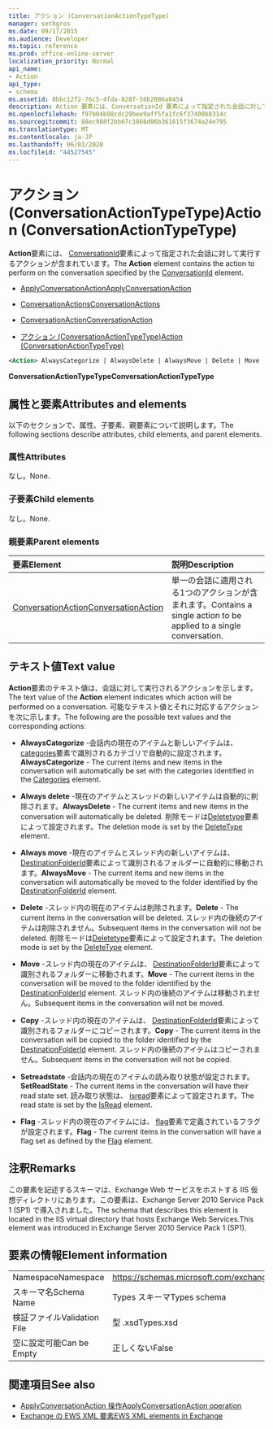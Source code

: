 ```yaml
---
title: アクション (ConversationActionTypeType)
manager: sethgros
ms.date: 09/17/2015
ms.audience: Developer
ms.topic: reference
ms.prod: office-online-server
localization_priority: Normal
api_name:
- Action
api_type:
- schema
ms.assetid: 8bbc12f2-76c5-4fda-828f-56b2086a0454
description: Action 要素には、ConversationId 要素によって指定された会話に対して実行するアクションが含まれています。
ms.openlocfilehash: f97b04b98cdc29bee9aff5fa1fc6f37400b8314c
ms.sourcegitcommit: 88ec988f2bb67c1866d06b361615f3674a24e795
ms.translationtype: MT
ms.contentlocale: ja-JP
ms.lasthandoff: 06/03/2020
ms.locfileid: "44527545"
---
```

# <a name="action-conversationactiontypetype"></a><span data-ttu-id="76f6f-103">アクション (ConversationActionTypeType)</span><span class="sxs-lookup"><span data-stu-id="76f6f-103">Action (ConversationActionTypeType)</span></span>

<span data-ttu-id="76f6f-104">**Action**要素には、 [ConversationId](conversationid.md)要素によって指定された会話に対して実行するアクションが含まれています。</span><span class="sxs-lookup"><span data-stu-id="76f6f-104">The **Action** element contains the action to perform on the conversation specified by the [ConversationId](conversationid.md) element.</span></span> 
  
- [<span data-ttu-id="76f6f-105">ApplyConversationAction</span><span class="sxs-lookup"><span data-stu-id="76f6f-105">ApplyConversationAction</span></span>](applyconversationaction.md)
  
- [<span data-ttu-id="76f6f-106">ConversationActions</span><span class="sxs-lookup"><span data-stu-id="76f6f-106">ConversationActions</span></span>](conversationactions.md)
  
- [<span data-ttu-id="76f6f-107">ConversationAction</span><span class="sxs-lookup"><span data-stu-id="76f6f-107">ConversationAction</span></span>](conversationaction.md)
  
- [<span data-ttu-id="76f6f-108">アクション (ConversationActionTypeType)</span><span class="sxs-lookup"><span data-stu-id="76f6f-108">Action (ConversationActionTypeType)</span></span>](action-conversationactiontypetype.md)
  
```XML
<Action> AlwaysCategorize | AlwaysDelete | AlwaysMove | Delete | Move | Copy | SetReadState </Action>
```

 <span data-ttu-id="76f6f-109">**ConversationActionTypeType**</span><span class="sxs-lookup"><span data-stu-id="76f6f-109">**ConversationActionTypeType**</span></span>
## <a name="attributes-and-elements"></a><span data-ttu-id="76f6f-110">属性と要素</span><span class="sxs-lookup"><span data-stu-id="76f6f-110">Attributes and elements</span></span>

<span data-ttu-id="76f6f-111">以下のセクションで、属性、子要素、親要素について説明します。</span><span class="sxs-lookup"><span data-stu-id="76f6f-111">The following sections describe attributes, child elements, and parent elements.</span></span>
  
### <a name="attributes"></a><span data-ttu-id="76f6f-112">属性</span><span class="sxs-lookup"><span data-stu-id="76f6f-112">Attributes</span></span>

<span data-ttu-id="76f6f-113">なし。</span><span class="sxs-lookup"><span data-stu-id="76f6f-113">None.</span></span>
  
### <a name="child-elements"></a><span data-ttu-id="76f6f-114">子要素</span><span class="sxs-lookup"><span data-stu-id="76f6f-114">Child elements</span></span>

<span data-ttu-id="76f6f-115">なし。</span><span class="sxs-lookup"><span data-stu-id="76f6f-115">None.</span></span>
  
### <a name="parent-elements"></a><span data-ttu-id="76f6f-116">親要素</span><span class="sxs-lookup"><span data-stu-id="76f6f-116">Parent elements</span></span>

|<span data-ttu-id="76f6f-117">**要素**</span><span class="sxs-lookup"><span data-stu-id="76f6f-117">**Element**</span></span>|<span data-ttu-id="76f6f-118">**説明**</span><span class="sxs-lookup"><span data-stu-id="76f6f-118">**Description**</span></span>|
|:-----|:-----|
|[<span data-ttu-id="76f6f-119">ConversationAction</span><span class="sxs-lookup"><span data-stu-id="76f6f-119">ConversationAction</span></span>](conversationaction.md) <br/> |<span data-ttu-id="76f6f-120">単一の会話に適用される1つのアクションが含まれます。</span><span class="sxs-lookup"><span data-stu-id="76f6f-120">Contains a single action to be applied to a single conversation.</span></span>  <br/> |
   
## <a name="text-value"></a><span data-ttu-id="76f6f-121">テキスト値</span><span class="sxs-lookup"><span data-stu-id="76f6f-121">Text value</span></span>

<span data-ttu-id="76f6f-122">**Action**要素のテキスト値は、会話に対して実行されるアクションを示します。</span><span class="sxs-lookup"><span data-stu-id="76f6f-122">The text value of the **Action** element indicates which action will be performed on a conversation.</span></span> <span data-ttu-id="76f6f-123">可能なテキスト値とそれに対応するアクションを次に示します。</span><span class="sxs-lookup"><span data-stu-id="76f6f-123">The following are the possible text values and the corresponding actions:</span></span> 
  
- <span data-ttu-id="76f6f-124">**AlwaysCategorize** -会話内の現在のアイテムと新しいアイテムは、 [categories](categories-ex15websvcsotherref.md)要素で識別されるカテゴリで自動的に設定されます。</span><span class="sxs-lookup"><span data-stu-id="76f6f-124">**AlwaysCategorize** - The current items and new items in the conversation will automatically be set with the categories identified in the [Categories](categories-ex15websvcsotherref.md) element.</span></span> 
    
- <span data-ttu-id="76f6f-125">**Always delete** -現在のアイテムとスレッドの新しいアイテムは自動的に削除されます。</span><span class="sxs-lookup"><span data-stu-id="76f6f-125">**AlwaysDelete** - The current items and new items in the conversation will automatically be deleted.</span></span> <span data-ttu-id="76f6f-126">削除モードは[Deletetype](deletetype.md)要素によって設定されます。</span><span class="sxs-lookup"><span data-stu-id="76f6f-126">The deletion mode is set by the [DeleteType](deletetype.md) element.</span></span> 
    
- <span data-ttu-id="76f6f-127">**Always move** -現在のアイテムとスレッド内の新しいアイテムは、 [DestinationFolderId](destinationfolderid.md)要素によって識別されるフォルダーに自動的に移動されます。</span><span class="sxs-lookup"><span data-stu-id="76f6f-127">**AlwaysMove** - The current items and new items in the conversation will automatically be moved to the folder identified by the [DestinationFolderId](destinationfolderid.md) element.</span></span> 
    
- <span data-ttu-id="76f6f-128">**Delete** -スレッド内の現在のアイテムは削除されます。</span><span class="sxs-lookup"><span data-stu-id="76f6f-128">**Delete** - The current items in the conversation will be deleted.</span></span> <span data-ttu-id="76f6f-129">スレッド内の後続のアイテムは削除されません。</span><span class="sxs-lookup"><span data-stu-id="76f6f-129">Subsequent items in the conversation will not be deleted.</span></span> <span data-ttu-id="76f6f-130">削除モードは[Deletetype](deletetype.md)要素によって設定されます。</span><span class="sxs-lookup"><span data-stu-id="76f6f-130">The deletion mode is set by the [DeleteType](deletetype.md) element.</span></span> 
    
- <span data-ttu-id="76f6f-131">**Move** -スレッド内の現在のアイテムは、 [DestinationFolderId](destinationfolderid.md)要素によって識別されるフォルダーに移動されます。</span><span class="sxs-lookup"><span data-stu-id="76f6f-131">**Move** - The current items in the conversation will be moved to the folder identified by the [DestinationFolderId](destinationfolderid.md) element.</span></span> <span data-ttu-id="76f6f-132">スレッド内の後続のアイテムは移動されません。</span><span class="sxs-lookup"><span data-stu-id="76f6f-132">Subsequent items in the conversation will not be moved.</span></span> 
    
- <span data-ttu-id="76f6f-133">**Copy** -スレッド内の現在のアイテムは、 [DestinationFolderId](destinationfolderid.md)要素によって識別されるフォルダーにコピーされます。</span><span class="sxs-lookup"><span data-stu-id="76f6f-133">**Copy** - The current items in the conversation will be copied to the folder identified by the [DestinationFolderId](destinationfolderid.md) element.</span></span> <span data-ttu-id="76f6f-134">スレッド内の後続のアイテムはコピーされません。</span><span class="sxs-lookup"><span data-stu-id="76f6f-134">Subsequent items in the conversation will not be copied.</span></span> 
    
- <span data-ttu-id="76f6f-135">**Setreadstate** -会話内の現在のアイテムの読み取り状態が設定されます。</span><span class="sxs-lookup"><span data-stu-id="76f6f-135">**SetReadState** - The current items in the conversation will have their read state set.</span></span> <span data-ttu-id="76f6f-136">読み取り状態は、 [isread](isread.md)要素によって設定されます。</span><span class="sxs-lookup"><span data-stu-id="76f6f-136">The read state is set by the [IsRead](isread.md) element.</span></span> 
    
- <span data-ttu-id="76f6f-137">**Flag** -スレッド内の現在のアイテムには、 [flag](flag.md)要素で定義されているフラグが設定されます。</span><span class="sxs-lookup"><span data-stu-id="76f6f-137">**Flag** - The current items in the conversation will have a flag set as defined by the [Flag](flag.md) element.</span></span> 
    
## <a name="remarks"></a><span data-ttu-id="76f6f-138">注釈</span><span class="sxs-lookup"><span data-stu-id="76f6f-138">Remarks</span></span>

<span data-ttu-id="76f6f-139">この要素を記述するスキーマは、Exchange Web サービスをホストする IIS 仮想ディレクトリにあります。この要素は、Exchange Server 2010 Service Pack 1 (SP1) で導入されました。</span><span class="sxs-lookup"><span data-stu-id="76f6f-139">The schema that describes this element is located in the IIS virtual directory that hosts Exchange Web Services.This element was introduced in Exchange Server 2010 Service Pack 1 (SP1).</span></span>
  
## <a name="element-information"></a><span data-ttu-id="76f6f-140">要素の情報</span><span class="sxs-lookup"><span data-stu-id="76f6f-140">Element information</span></span>

|||
|:-----|:-----|
|<span data-ttu-id="76f6f-141">Namespace</span><span class="sxs-lookup"><span data-stu-id="76f6f-141">Namespace</span></span>  <br/> |https://schemas.microsoft.com/exchange/services/2006/types  <br/> |
|<span data-ttu-id="76f6f-142">スキーマ名</span><span class="sxs-lookup"><span data-stu-id="76f6f-142">Schema Name</span></span>  <br/> |<span data-ttu-id="76f6f-143">Types スキーマ</span><span class="sxs-lookup"><span data-stu-id="76f6f-143">Types schema</span></span>  <br/> |
|<span data-ttu-id="76f6f-144">検証ファイル</span><span class="sxs-lookup"><span data-stu-id="76f6f-144">Validation File</span></span>  <br/> |<span data-ttu-id="76f6f-145">型 .xsd</span><span class="sxs-lookup"><span data-stu-id="76f6f-145">Types.xsd</span></span>  <br/> |
|<span data-ttu-id="76f6f-146">空に設定可能</span><span class="sxs-lookup"><span data-stu-id="76f6f-146">Can be Empty</span></span>  <br/> |<span data-ttu-id="76f6f-147">正しくない</span><span class="sxs-lookup"><span data-stu-id="76f6f-147">False</span></span>  <br/> |
   
## <a name="see-also"></a><span data-ttu-id="76f6f-148">関連項目</span><span class="sxs-lookup"><span data-stu-id="76f6f-148">See also</span></span>

- [<span data-ttu-id="76f6f-149">ApplyConversationAction 操作</span><span class="sxs-lookup"><span data-stu-id="76f6f-149">ApplyConversationAction operation</span></span>](applyconversationaction-operation.md)
- [<span data-ttu-id="76f6f-150">Exchange の EWS XML 要素</span><span class="sxs-lookup"><span data-stu-id="76f6f-150">EWS XML elements in Exchange</span></span>](ews-xml-elements-in-exchange.md)

